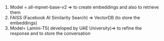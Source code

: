 1) Model = all-mpnet-base-v2 => to create embeddings and also to retrieve them
2) FAISS (Facebook AI Similarity Search) => VectorDB (to store the embeddings)
3) Model= Lamini-T5( developed by UAE University)=> to refine the response and to store the conversation
